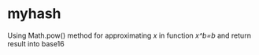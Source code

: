 # myhash
Using Math.pow() method for approximating *x* in function *x^b=b* and return result into base16 
